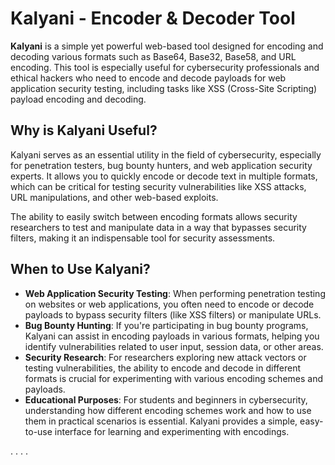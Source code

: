  
# Kalyani - Encoder & Decoder Tool

**Kalyani** is a simple yet powerful web-based tool designed for encoding and decoding various formats such as Base64, Base32, Base58, and URL encoding. This tool is especially useful for cybersecurity professionals and ethical hackers who need to encode and decode payloads for web application security testing, including tasks like XSS (Cross-Site Scripting) payload encoding and decoding.
 
## Why is Kalyani Useful?

Kalyani serves as an essential utility in the field of cybersecurity, especially for penetration testers, bug bounty hunters, and web application security experts. It allows you to quickly encode or decode text in multiple formats, which can be critical for testing security vulnerabilities like XSS attacks, URL manipulations, and other web-based exploits.

The ability to easily switch between encoding formats allows security researchers to test and manipulate data in a way that bypasses security filters, making it an indispensable tool for security assessments.

## When to Use Kalyani?

- **Web Application Security Testing**: When performing penetration testing on websites or web applications, you often need to encode or decode payloads to bypass security filters (like XSS filters) or manipulate URLs.
- **Bug Bounty Hunting**: If you're participating in bug bounty programs, Kalyani can assist in encoding payloads in various formats, helping you identify vulnerabilities related to user input, session data, or other areas.
- **Security Research**: For researchers exploring new attack vectors or testing vulnerabilities, the ability to encode and decode in different formats is crucial for experimenting with various encoding schemes and payloads.
- **Educational Purposes**: For students and beginners in cybersecurity, understanding how different encoding schemes work and how to use them in practical scenarios is essential. Kalyani provides a simple, easy-to-use interface for learning and experimenting with encodings.

.
.
.
.
